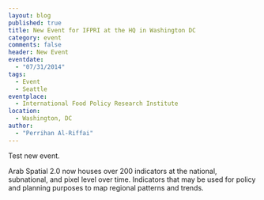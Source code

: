 ```yaml
---
layout: blog
published: true
title: New Event for IFPRI at the HQ in Washington DC
category: event
comments: false
header: New Event
eventdate: 
  - "07/31/2014"
tags: 
  - Event
  - Seattle
eventplace:
  - International Food Policy Research Institute
location: 
  - Washington, DC
author: 
  - "Perrihan Al-Riffai"
---
```


Test new event. 

Arab Spatial 2.0 now houses over 200 indicators at the national, subnational, and pixel level over time. Indicators that may be used for policy and planning purposes to map regional patterns and trends.